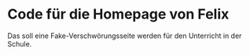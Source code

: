 # Code für die Homepage von Felix

Das soll eine Fake-Verschwörungsseite werden für den Unterricht in der Schule.
